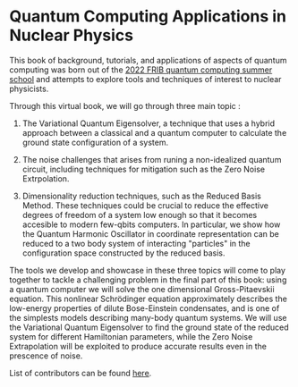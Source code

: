 # Quantum Computing Applications in Nuclear Physics

This book of background, tutorials, and applications of aspects of quantum computing was born out of the [2022 FRIB quantum computing summer school](https://github.com/NuclearPhysicsWorkshops/FRIB-TASummerSchoolQuantumComputing) and attempts to explore tools and techniques of interest to nuclear physicists.

Through this virtual book, we will go through three main topic : 

1) The Variational Quantum Eigensolver, a technique that uses a hybrid approach between a classical and a quantum computer to calculate the ground state configuration of a system.

2) The noise challenges that arises from runing a non-idealized quantum circuit, including techniques for mitigation such as the Zero Noise Extrpolation.

3) Dimensionality reduction techniques, such as the Reduced Basis Method. These techniques could be crucial to reduce the effective degrees of freedom of a system low enough so that it becomes accesible to modern few-qbits computers. In particular, we show how the Quantum Harmonic Oscillator in coordinate representation can be reduced to a two body system of interacting "particles" in the configuration space constructed by the reduced basis.

The tools we develop and showcase in these three topics will come to play together to tackle a challenging problem in the final part of this book: using a quantum computer we will solve the one dimensional Gross-Pitaevskii equation. This nonlinear Schrödinger equation approximately describes the low-energy properties of dilute Bose-Einstein condensates, and is one of the simplests models describing many-body quantum systems. We will use the Variational Quantum Eigensolver to find the ground state of the reduced system for different Hamiltonian parameters, while the Zero Noise Extrapolation will be exploited to produce accurate results even in the prescence of noise.

List of contributors can be found [here](contributors.md).

```{tableofcontents}
```
